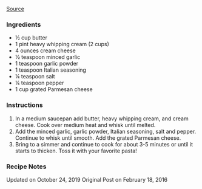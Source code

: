 [Source](https://therecipecritic.com/the-best-homemade-alfredo-sauce-ever/)  

### Ingredients
 - ½ cup butter 
 - 1 pint heavy whipping cream (2 cups) 
 - 4 ounces cream cheese 
 - ½ teaspoon minced garlic 
 - 1 teaspoon garlic powder 
 - 1 teaspoon Italian seasoning 
 - ¼ teaspoon salt 
 - ¼ teaspoon pepper 
 - 1 cup grated Parmesan cheese
 
### Instructions
1.  In a medium saucepan add butter, heavy whipping cream, and cream cheese. Cook over medium heat and whisk until melted.
2.  Add the minced garlic, garlic powder, Italian seasoning, salt and pepper. Continue to whisk until smooth. Add the grated Parmesan cheese. 
3.  Bring to a simmer and continue to cook for about 3-5 minutes or until it starts to thicken. Toss it with your favorite pasta!

### Recipe Notes
Updated on October 24, 2019
Original Post on February 18, 2016
